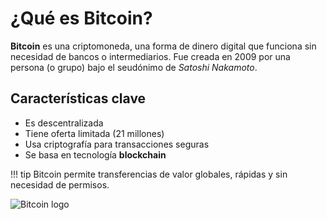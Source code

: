 # ¿Qué es Bitcoin?

**Bitcoin** es una criptomoneda, una forma de dinero digital que funciona sin necesidad de bancos o intermediarios. Fue creada en 2009 por una persona (o grupo) bajo el seudónimo de *Satoshi Nakamoto*.

## Características clave

- Es descentralizada
- Tiene oferta limitada (21 millones)
- Usa criptografía para transacciones seguras
- Se basa en tecnología **blockchain**

!!! tip
    Bitcoin permite transferencias de valor globales, rápidas y sin necesidad de permisos.

![Bitcoin logo](https://upload.wikimedia.org/wikipedia/commons/4/46/Bitcoin.svg)

